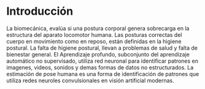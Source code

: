 

# Introducción

La biomecánica, evalúa si una postura corporal genera sobrecarga en la estructura del aparato locomotor humana. Las posturas correctas del cuerpo en movimiento como en reposo, están definidas en la higiene postural. La falta de higiene postural, llevan a problemas de salud y falta de bienestar general.
El Aprendizaje profundo, subconjunto del aprendizaje automático no supervisado, utiliza red neuronal para identificar patrones en imagenes, videos, sonidos y demas formas de datos no estructurados. La estimación de pose humana es una forma de identificación de patrones que utiliza redes neuroles convulsionales en visión artificial modernas.